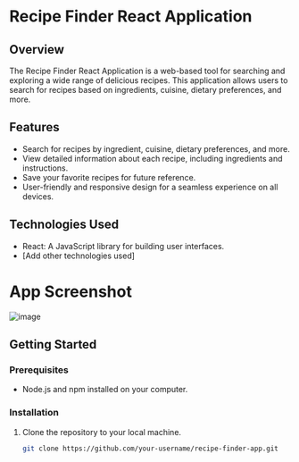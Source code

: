 # Recipe Finder React Application


## Overview

The Recipe Finder React Application is a web-based tool for searching and exploring a wide range of delicious recipes. This application allows users to search for recipes based on ingredients, cuisine, dietary preferences, and more.

## Features

- Search for recipes by ingredient, cuisine, dietary preferences, and more.
- View detailed information about each recipe, including ingredients and instructions.
- Save your favorite recipes for future reference.
- User-friendly and responsive design for a seamless experience on all devices.

## Technologies Used

- React: A JavaScript library for building user interfaces.
- [Add other technologies used]

# App Screenshot
![image](https://github.com/Rushikeshsasamkar/receipe-finder/assets/44942941/068bdec1-4ed7-4c70-9736-0d8771e60e34)


## Getting Started

### Prerequisites

- Node.js and npm installed on your computer.

### Installation

1. Clone the repository to your local machine.

   ```bash
   git clone https://github.com/your-username/recipe-finder-app.git
